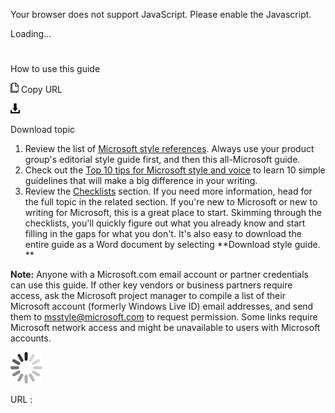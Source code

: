 Your browser does not support JavaScript. Please enable the Javascript.

Loading...

# 

How to use this guide

![Copy URL](media/guide-how-to/Copy.png)
Copy URL

![Download](media/guide-how-to/Download.png)

Download topic

1.  Review the list of [Microsoft style references](https://worldready.cloudapp.net/Styleguide/Read?id=2700&topicid=29024). Always use your product group's editorial style guide first, and then this all-Microsoft guide.
2.  Check out the [Top 10 tips for Microsoft style and voice](https://worldready.cloudapp.net/Styleguide/Read?id=2700&topicid=28939) to learn 10 simple guidelines that will make a big difference in your writing.
3.  Review the [Checklists](https://worldready.cloudapp.net/Styleguide/Read?id=2700&topicid=25514 "Quick how-to's") section. If
    you need more information, head for the full topic in the related
    section. If you're new to Microsoft or new to writing for Microsoft,
    this is a great place to start. Skimming through the checklists, you'll
    quickly figure out what you already know and start filling in the
    gaps for what you don't. It's also easy to download the entire guide as a
    Word document by selecting **Download style guide.
    **

**Note:** Anyone
with a Microsoft.com email account or partner credentials can
use this guide. If other key vendors or
business partners require access, ask the Microsoft project
manager to compile a list of their Microsoft account (formerly
Windows Live ID) email addresses, and send them to [](mailto:msstyle@microsoft.com)<msstyle@microsoft.com> to
request permission. Some links require Microsoft network access and
might be unavailable to users with Microsoft accounts.

![In progress](media/guide-how-to/activity-large.gif)

URL :
